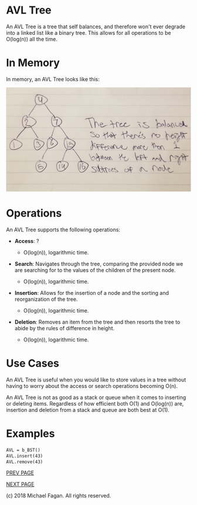# AVL Tree

An AVL Tree is a tree that self balances, and therefore won't ever degrade into a linked list like a binary tree. This allows for all operations to be O(log(n)) all the time.

# In Memory

In memory, an AVL Tree looks like this:

![Image of AVL Tree in Memory](images/avltree.jpg)

# Operations

An AVL Tree supports the following operations:

* **Access**: ?
  * O(log(n)), logarithmic time.

* **Search**: Navigates through the tree, comparing the provided node we are searching for to the values of the children of the present node.
  * O(log(n)), logarithmic time.

* **Insertion**: Allows for the insertion of a node and the sorting and reorganization of the tree.
  * O(log(n)), logarithmic time.

* **Deletion**: Removes an item from the tree and then resorts the tree to abide by the rules of difference in height.
  * O(log(n)), logarithmic time.

# Use Cases

An AVL Tree is useful when you would like to store values in a tree without having to worry about the access or search operations becoming O(n).

An AVL Tree is not as good as a stack or queue when it comes to inserting or deleting items. Regardless of how efficient both O(1) and O(log(n)) are, insertion and deletion from a stack and queue are both best at O(1).

# Examples

~~~
AVL = b_BST()
AVL.insert(43)
AVL.remove(43)
~~~

[PREV PAGE](bst.md)

[NEXT PAGE](hashtable.md)

(c) 2018 Michael Fagan. All rights reserved.
